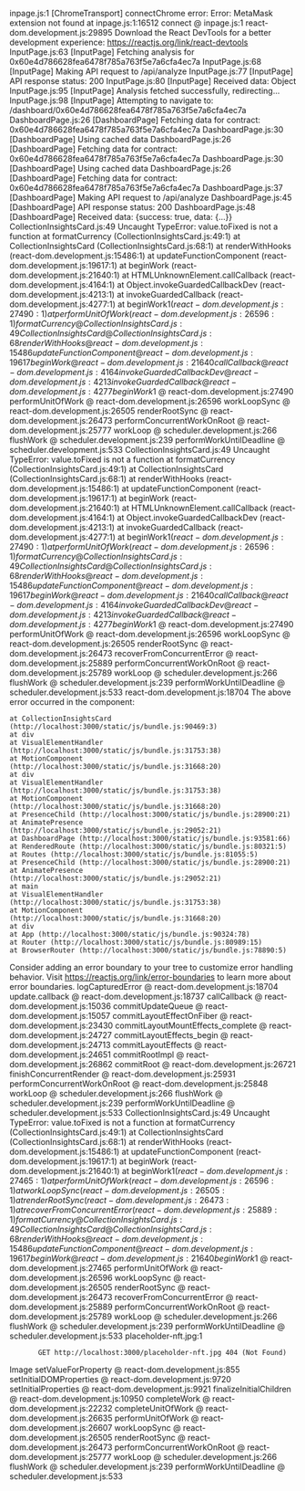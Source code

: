 inpage.js:1 [ChromeTransport] connectChrome error: Error: MetaMask extension not found
    at inpage.js:1:16512
connect @ inpage.js:1
react-dom.development.js:29895 Download the React DevTools for a better development experience: https://reactjs.org/link/react-devtools
InputPage.js:63 [InputPage] Fetching analysis for 0x60e4d786628fea6478f785a763f5e7a6cfa4ec7a
InputPage.js:68 [InputPage] Making API request to /api/analyze
InputPage.js:77 [InputPage] API response status: 200
InputPage.js:80 [InputPage] Received data: Object
InputPage.js:95 [InputPage] Analysis fetched successfully, redirecting...
InputPage.js:98 [InputPage] Attempting to navigate to: /dashboard/0x60e4d786628fea6478f785a763f5e7a6cfa4ec7a
DashboardPage.js:26 [DashboardPage] Fetching data for contract: 0x60e4d786628fea6478f785a763f5e7a6cfa4ec7a
DashboardPage.js:30 [DashboardPage] Using cached data
DashboardPage.js:26 [DashboardPage] Fetching data for contract: 0x60e4d786628fea6478f785a763f5e7a6cfa4ec7a
DashboardPage.js:30 [DashboardPage] Using cached data
DashboardPage.js:26 [DashboardPage] Fetching data for contract: 0x60e4d786628fea6478f785a763f5e7a6cfa4ec7a
DashboardPage.js:37 [DashboardPage] Making API request to /api/analyze
DashboardPage.js:45 [DashboardPage] API response status: 200
DashboardPage.js:48 [DashboardPage] Received data: {success: true, data: {…}}
CollectionInsightsCard.js:49 Uncaught TypeError: value.toFixed is not a function
    at formatCurrency (CollectionInsightsCard.js:49:1)
    at CollectionInsightsCard (CollectionInsightsCard.js:68:1)
    at renderWithHooks (react-dom.development.js:15486:1)
    at updateFunctionComponent (react-dom.development.js:19617:1)
    at beginWork (react-dom.development.js:21640:1)
    at HTMLUnknownElement.callCallback (react-dom.development.js:4164:1)
    at Object.invokeGuardedCallbackDev (react-dom.development.js:4213:1)
    at invokeGuardedCallback (react-dom.development.js:4277:1)
    at beginWork$1 (react-dom.development.js:27490:1)
    at performUnitOfWork (react-dom.development.js:26596:1)
formatCurrency @ CollectionInsightsCard.js:49
CollectionInsightsCard @ CollectionInsightsCard.js:68
renderWithHooks @ react-dom.development.js:15486
updateFunctionComponent @ react-dom.development.js:19617
beginWork @ react-dom.development.js:21640
callCallback @ react-dom.development.js:4164
invokeGuardedCallbackDev @ react-dom.development.js:4213
invokeGuardedCallback @ react-dom.development.js:4277
beginWork$1 @ react-dom.development.js:27490
performUnitOfWork @ react-dom.development.js:26596
workLoopSync @ react-dom.development.js:26505
renderRootSync @ react-dom.development.js:26473
performConcurrentWorkOnRoot @ react-dom.development.js:25777
workLoop @ scheduler.development.js:266
flushWork @ scheduler.development.js:239
performWorkUntilDeadline @ scheduler.development.js:533
CollectionInsightsCard.js:49 Uncaught TypeError: value.toFixed is not a function
    at formatCurrency (CollectionInsightsCard.js:49:1)
    at CollectionInsightsCard (CollectionInsightsCard.js:68:1)
    at renderWithHooks (react-dom.development.js:15486:1)
    at updateFunctionComponent (react-dom.development.js:19617:1)
    at beginWork (react-dom.development.js:21640:1)
    at HTMLUnknownElement.callCallback (react-dom.development.js:4164:1)
    at Object.invokeGuardedCallbackDev (react-dom.development.js:4213:1)
    at invokeGuardedCallback (react-dom.development.js:4277:1)
    at beginWork$1 (react-dom.development.js:27490:1)
    at performUnitOfWork (react-dom.development.js:26596:1)
formatCurrency @ CollectionInsightsCard.js:49
CollectionInsightsCard @ CollectionInsightsCard.js:68
renderWithHooks @ react-dom.development.js:15486
updateFunctionComponent @ react-dom.development.js:19617
beginWork @ react-dom.development.js:21640
callCallback @ react-dom.development.js:4164
invokeGuardedCallbackDev @ react-dom.development.js:4213
invokeGuardedCallback @ react-dom.development.js:4277
beginWork$1 @ react-dom.development.js:27490
performUnitOfWork @ react-dom.development.js:26596
workLoopSync @ react-dom.development.js:26505
renderRootSync @ react-dom.development.js:26473
recoverFromConcurrentError @ react-dom.development.js:25889
performConcurrentWorkOnRoot @ react-dom.development.js:25789
workLoop @ scheduler.development.js:266
flushWork @ scheduler.development.js:239
performWorkUntilDeadline @ scheduler.development.js:533
react-dom.development.js:18704 The above error occurred in the <CollectionInsightsCard> component:

    at CollectionInsightsCard (http://localhost:3000/static/js/bundle.js:90469:3)
    at div
    at VisualElementHandler (http://localhost:3000/static/js/bundle.js:31753:38)
    at MotionComponent (http://localhost:3000/static/js/bundle.js:31668:20)
    at div
    at VisualElementHandler (http://localhost:3000/static/js/bundle.js:31753:38)
    at MotionComponent (http://localhost:3000/static/js/bundle.js:31668:20)
    at PresenceChild (http://localhost:3000/static/js/bundle.js:28900:21)
    at AnimatePresence (http://localhost:3000/static/js/bundle.js:29052:21)
    at DashboardPage (http://localhost:3000/static/js/bundle.js:93581:66)
    at RenderedRoute (http://localhost:3000/static/js/bundle.js:80321:5)
    at Routes (http://localhost:3000/static/js/bundle.js:81055:5)
    at PresenceChild (http://localhost:3000/static/js/bundle.js:28900:21)
    at AnimatePresence (http://localhost:3000/static/js/bundle.js:29052:21)
    at main
    at VisualElementHandler (http://localhost:3000/static/js/bundle.js:31753:38)
    at MotionComponent (http://localhost:3000/static/js/bundle.js:31668:20)
    at div
    at App (http://localhost:3000/static/js/bundle.js:90324:78)
    at Router (http://localhost:3000/static/js/bundle.js:80989:15)
    at BrowserRouter (http://localhost:3000/static/js/bundle.js:78890:5)

Consider adding an error boundary to your tree to customize error handling behavior.
Visit https://reactjs.org/link/error-boundaries to learn more about error boundaries.
logCapturedError @ react-dom.development.js:18704
update.callback @ react-dom.development.js:18737
callCallback @ react-dom.development.js:15036
commitUpdateQueue @ react-dom.development.js:15057
commitLayoutEffectOnFiber @ react-dom.development.js:23430
commitLayoutMountEffects_complete @ react-dom.development.js:24727
commitLayoutEffects_begin @ react-dom.development.js:24713
commitLayoutEffects @ react-dom.development.js:24651
commitRootImpl @ react-dom.development.js:26862
commitRoot @ react-dom.development.js:26721
finishConcurrentRender @ react-dom.development.js:25931
performConcurrentWorkOnRoot @ react-dom.development.js:25848
workLoop @ scheduler.development.js:266
flushWork @ scheduler.development.js:239
performWorkUntilDeadline @ scheduler.development.js:533
CollectionInsightsCard.js:49 Uncaught TypeError: value.toFixed is not a function
    at formatCurrency (CollectionInsightsCard.js:49:1)
    at CollectionInsightsCard (CollectionInsightsCard.js:68:1)
    at renderWithHooks (react-dom.development.js:15486:1)
    at updateFunctionComponent (react-dom.development.js:19617:1)
    at beginWork (react-dom.development.js:21640:1)
    at beginWork$1 (react-dom.development.js:27465:1)
    at performUnitOfWork (react-dom.development.js:26596:1)
    at workLoopSync (react-dom.development.js:26505:1)
    at renderRootSync (react-dom.development.js:26473:1)
    at recoverFromConcurrentError (react-dom.development.js:25889:1)
formatCurrency @ CollectionInsightsCard.js:49
CollectionInsightsCard @ CollectionInsightsCard.js:68
renderWithHooks @ react-dom.development.js:15486
updateFunctionComponent @ react-dom.development.js:19617
beginWork @ react-dom.development.js:21640
beginWork$1 @ react-dom.development.js:27465
performUnitOfWork @ react-dom.development.js:26596
workLoopSync @ react-dom.development.js:26505
renderRootSync @ react-dom.development.js:26473
recoverFromConcurrentError @ react-dom.development.js:25889
performConcurrentWorkOnRoot @ react-dom.development.js:25789
workLoop @ scheduler.development.js:266
flushWork @ scheduler.development.js:239
performWorkUntilDeadline @ scheduler.development.js:533
placeholder-nft.jpg:1 
            
            
           GET http://localhost:3000/placeholder-nft.jpg 404 (Not Found)
Image
setValueForProperty @ react-dom.development.js:855
setInitialDOMProperties @ react-dom.development.js:9720
setInitialProperties @ react-dom.development.js:9921
finalizeInitialChildren @ react-dom.development.js:10950
completeWork @ react-dom.development.js:22232
completeUnitOfWork @ react-dom.development.js:26635
performUnitOfWork @ react-dom.development.js:26607
workLoopSync @ react-dom.development.js:26505
renderRootSync @ react-dom.development.js:26473
performConcurrentWorkOnRoot @ react-dom.development.js:25777
workLoop @ scheduler.development.js:266
flushWork @ scheduler.development.js:239
performWorkUntilDeadline @ scheduler.development.js:533

